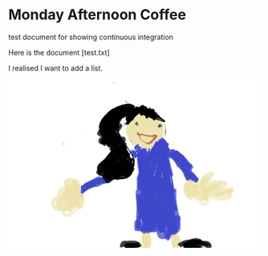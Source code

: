 # Monday Afternoon Coffee

test document for showing continuous integration

Here is the document [test.txt]

I realised I want to add a list.

![](avrielle.png)
